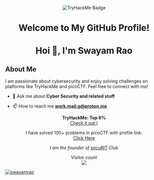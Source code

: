 <p align="center">
  <img src="https://tryhackme-badges.s3.amazonaws.com/Grim1ock.png" alt="TryHackMe Badge">
</p>

<h1 align="center">Welcome to My GitHub Profile!</h1>

<h1 align="center">Hoi 👋, I'm Swayam Rao</h1>

## About Me

I am passionate about cybersecurity and enjoy solving challenges on platforms like TryHackMe and picoCTF. Feel free to connect with me!

- 💬 Ask me about **Cyber Security and related stuff**

- 📫 How to reach me **work.mail.g@proton.me**

<p align="center">
  <strong>TryHackMe: Top 6%</strong><br>
  <a href="https://tryhackme.com/p/Grim1ock">Check it out;)</a>
</p>

<p align="center">
  I have solved 100+ problems in picoCTF with profile link: <br>
  <a href="https://play.picoctf.org/users/GRIMLOCK">Click Here</a>
</p>

<p align="center">
  <em>I am the founder of <a href="[securit.club](https://securit.club/)">secuRIT</a> Club</em>
</p>

<p align="center"> 
  Visitor count<br>
  <img src="https://profile-counter.glitch.me/swayamrao/count.svg" />
</p>

<p align="left"> <a href="https://github.com/ryo-ma/github-profile-trophy&theme=onedark"><img src="https://github-profile-trophy.vercel.app/?username=swayamrao" alt="swayamrao" /></a> </p>

